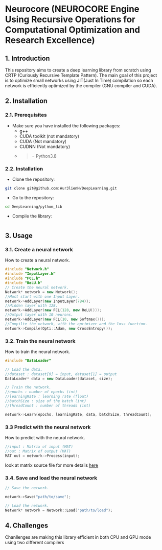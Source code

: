 # Neurocore (NEUROCORE Engine Using Recursive Operations for Computational Optimization and Research Excellence)

## 1. Introduction

This repository aims to create a deep learning library from scratch using CRTP (Curiously Recursive Template Pattern). The main goal of this project is to optimize small networks using JIT(Just In Time) compilation so each network is efficiently optimized by the compiler (GNU compiler and CUDA). 



## 2. Installation

### 2.1. Prerequisites

- Make sure you have installed the following packages:
  - g++
  - CUDA toolkit (not mandatory)
  - CUDA (Not mandatory)
  - CUDNN (Not mandatory)
  - >= Python3.8



### 2.2. Installation

- Clone the repository:
```bash
git clone git@github.com:Aur3lienH/DeepLearning.git
```

- Go to the repository:
```bash
cd DeepLearning/python_lib
```

- Compile the library:
```bash

```


## 3. Usage

### 3.1. Create a neural network

How to create a neural network.

```c++
#include "Network.h"
#include "InputLayer.h"
#include "FCL.h"
#include "ReLU.h"
// Create the neural network.
Network* network = new Network();
//Must start with one Input Layer.
network->AddLayer(new InputLayer(784));
//Hidden layer with 128.
network->AddLayer(new FCL(128, new ReLU()));
//Output layer with 10 neurons.
network->AddLayer(new FCL(10, new Softmax()));
//Compilte the network, with the optimizer and the loss function.
network->Compile(Opti::Adam, new CrossEntropy());
```

### 3.2. Train the neural network

How to train the neural network.

```c++
#include "DataLoader"

// Load the data.
//dataset : dataset[0] = input, dataset[1] = output
DataLoader* data = new DataLoader(dataset, size);

// Train the network.
//epochs : number of epochs (int)
//learningRate : learning rate (float)
//batchSize : size of the batch (int)
//threadCount : number of threads (int)

network->Learn(epochs, learningRate, data, batchSize, threadCount);

```

### 3.3 Predict with the neural network

How to predict with the neural network.

```c++
//input : Matrix of input (MAT)
//out : Matrix of output (MAT)
MAT out = network->Process(input);
```

look at matrix source file for more details [here](./include/matrix/Matrix.cuh) 


### 3.4. Save and load the neural network


```c++
// Save the network.

network->Save("path/to/save");

// Load the network.
Network* network = Network::Load("path/to/load");

```

## 4. Challenges

Chanllenges are making this library efficient in both CPU and GPU mode using two different compilers
